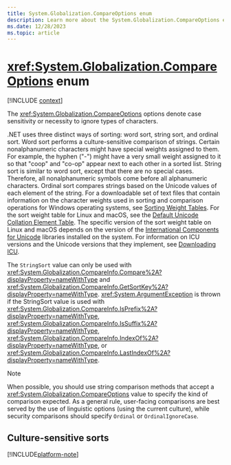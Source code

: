 ```yaml
---
title: System.Globalization.CompareOptions enum
description: Learn more about the System.Globalization.CompareOptions enum.
ms.date: 12/28/2023
ms.topic: article
---
```

# <xref:System.Globalization.CompareOptions> enum

[!INCLUDE [context](includes/context.md)]

The <xref:System.Globalization.CompareOptions> options denote case sensitivity or necessity to ignore types of characters.

.NET uses three distinct ways of sorting: word sort, string sort, and ordinal sort. Word sort performs a culture-sensitive comparison of strings. Certain nonalphanumeric characters might have special weights assigned to them. For example, the hyphen ("-") might have a very small weight assigned to it so that "coop" and "co-op" appear next to each other in a sorted list. String sort is similar to word sort, except that there are no special cases. Therefore, all nonalphanumeric symbols come before all alphanumeric characters. Ordinal sort compares strings based on the Unicode values of each element of the string. For a downloadable set of text files that contain information on the character weights used in sorting and comparison operations for Windows operating systems, see [Sorting Weight Tables](https://www.microsoft.com/download/details.aspx?id=10921). For the sort weight table for Linux and macOS, see the [Default Unicode Collation Element Table](https://www.unicode.org/Public/UCA/latest/allkeys.txt). The specific version of the sort weight table on Linux and macOS depends on the version of the [International Components for Unicode](https://icu.unicode.org/) libraries installed on the system. For information on ICU versions and the Unicode versions that they implement, see [Downloading ICU](https://icu.unicode.org/download).

The `StringSort` value can only be used with <xref:System.Globalization.CompareInfo.Compare%2A?displayProperty=nameWithType> and <xref:System.Globalization.CompareInfo.GetSortKey%2A?displayProperty=nameWithType>. <xref:System.ArgumentException> is thrown if the StringSort value is used with <xref:System.Globalization.CompareInfo.IsPrefix%2A?displayProperty=nameWithType>, <xref:System.Globalization.CompareInfo.IsSuffix%2A?displayProperty=nameWithType>, <xref:System.Globalization.CompareInfo.IndexOf%2A?displayProperty=nameWithType>, or <xref:System.Globalization.CompareInfo.LastIndexOf%2A?displayProperty=nameWithType>.

> [!NOTE]
> When possible, you should use string comparison methods that accept a <xref:System.Globalization.CompareOptions> value to specify the kind of comparison expected. As a general rule, user-facing comparisons are best served by the use of linguistic options (using the current culture), while security comparisons should specify `Ordinal` or `OrdinalIgnoreCase`.

## Culture-sensitive sorts

[!INCLUDE[platform-note](includes/c-and-posix-cultures.md)]
